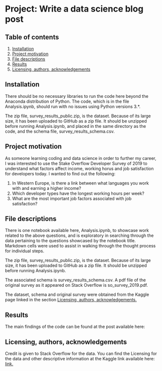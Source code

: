 # Project: Write a data science blog post

## Table of contents
1. [Installation](#Installation)
1. [Project motivation](#Project-motivation)
1. [File descriptions](#File-descriptions)
1. [Results](#Results)
1. [Licensing, authors, acknowledgements](#Licensing,-authors,-acknowledgements)

## Installation
There should be no necessary libraries to run the code here beyond the Anaconda distribution of Python. The code, which is in the file Analysis.ipynb, should run with no issues using Python versions 3.*.

The zip file, survey_results_public.zip, is the dataset. Because of its large size, it has been uploaded to GitHub as a zip file. It should be unzipped before running Analysis.ipynb, and placed in the same directory as the code, and the schema file, survey_results_schema.csv.

## Project motivation
As someone learning coding and data science in order to further my career, I was interested to use the Stake Overflow Developer Survey of 2019 to understand what factors affect income, working horus and job satisfaction for developers today. I wanted to find out the following:
1. In Western Europe, is there a link between what languages you work with and earning a higher income?
1. Which developer types have the longest working hours per week?
1. What are the most important job factors associated with job satisfaction?



## File descriptions
There is one notebook available here, Analysis.ipynb, to showcase work related to the above questions, and is exploratory in searching through the data pertaining to the questions showcased by the notebook title. Markdown cells were used to assist in walking through the thought process for individual steps. 

The zip file, survey_results_public.zip, is the dataset. Because of its large size, it has been uploaded to GitHub as a zip file. It should be unzipped before running Analysis.ipynb.

The associated schema is survey_results_schema.csv. A pdf file of the original survey as it appeared on Stack Overflow is so_survey_2019.pdf.

The dataset, schema and original survey were obtained from the Kaggle page linked in the section [Licensing, authors, acknowledgements.](#Licensing,-authors,-acknowledgements)


## Results
The main findings of the code can be found at the post available here: 


## Licensing, authors, acknowledgements
Credit is given to Stack Overflow for the data. You can find the Licensing for the data and other descriptive information at the Kaggle link available here: [link.](https://www.kaggle.com/mchirico/stack-overflow-developer-survey-results-2019#so_survey_2019.pdf)


